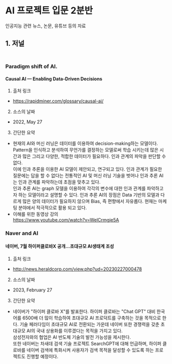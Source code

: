 # AI 프로젝트 입문 2분반 
인공지능 관련 뉴스, 논문, 유튜브 등의 자료 <br>

## 1. 저널 <br><br>

### Paradigm shift of AI. <br>
#### Causal AI — Enabling Data-Driven Decisions
1. 출처 링크
* https://rapidminer.com/glossary/causal-ai/
2. 소스의 날짜
* 2022, May 27
3. 간단한 요약
* 현재의 AI와 머신 러닝은 데이터를 이용하여 decision-making하는 모델이다. Pattern을 인식하고 분석하여 무언가를 결정하는 모델로써 학습 시키는데 많은 시간과 많은 그리고 다양한, 적합한 데이터가 필요하다. 인과 관계의 파악을 판단할 수 없다. <br>
이에 인과 추론을 이용한 AI 모델이 제안되고, 연구되고 있다. 인과 관계가 필요한 질문에는 답을 할 수 없다는 전통적인 AI 및 머신 러닝 기술을 벗어나 인과 추론 AI는 인과 관계를 파악하는데 초점을 맞추고 있다. <br>
인과 추론 AI는 graph 모델을 이용하여 각각의 변수에 대한 인과 관계를 파악하고자 하는 모델이라고 설명할 수 있다. 
인과 추론 AI의 장점은 Data 기반의 모델과 다르게 많은 양의 데이터가 필요하지 않으며 Bias, 즉 편향에서 자유롭다. 현재는 마케팅 분야에서 적극적으로 활용 되고 있다. <br>
* 이해를 위한 동영상 강의 <br>
https://www.youtube.com/watch?v=WelCrmgje5A 

### Naver and AI

#### 네이버, 7월 하이퍼클로바X 공개...초대규모 AI생태계 조성
1. 출처 링크
* http://news.heraldcorp.com/view.php?ud=20230227000478
2. 소스의 날짜
* 2023, February 27 
3. 간단한 요약
* 네이버가 "하이퍼 클로바 X"를 발표한다. 하이퍼 클로바는 "Chat GPT" 대비 한국어를 6500배 더 많이 학습하여 초대규모 AI 프로덕트를 구축하는 것을 목적으로 한다. 기술 페러다임이 초대규모 AI로 전환되는 가운데 네이버 또한 경쟁력을 갖춘 초대규모 AI의 국내 상용화를 이루겠다는 목적을 가지고 있다. <br>
삼성전자와의 협업은 AI 반도체 기술의 발전 가능성을 제시한다. <br>
또한 네이버는 차새데 검색 기술 프로젝트 SearchGPT에 대해 언급하며, 하이퍼 클로바를 네이버 검색에 특화시켜 사용자가 검색 목적을 달성할 수 있도록 하는 프로젝트도 진행할 예정이다. 